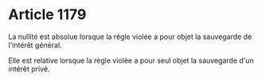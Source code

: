 # Article 1179

La nullité est absolue lorsque la règle violée a pour objet la sauvegarde de l'intérêt général.

Elle est relative lorsque la règle violée a pour seul objet la sauvegarde d'un intérêt privé.
